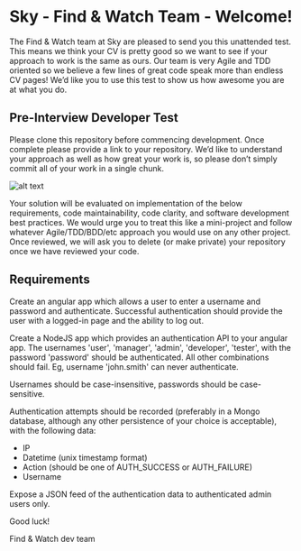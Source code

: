 # Sky - Find & Watch Team - Welcome!

The Find & Watch team at Sky are pleased to send you this unattended test. This means we think your CV is pretty good so we want to see if your approach to work is the same as ours. 
Our team is very Agile and TDD oriented so we believe a few lines of great code speak more than endless CV pages! 
We’d like you to use this test to show us how awesome you are at what you do.

## Pre-Interview Developer Test

Please clone this repository before commencing development. Once complete please provide a link to your repository. We’d like to understand your approach as well as how great your work is, so please don’t simply commit all of your work in a single chunk.

![alt text](https://github.com/sky-guide/angular-node-test/blob/master/it-compiles.png "It Compiles!")


Your solution will be evaluated on implementation of the below requirements, code maintainability, code clarity, and software development best practices. We would urge you to treat this like a mini-project and follow whatever Agile/TDD/BDD/etc approach you would use on any other project.
Once reviewed, we will ask you to delete (or make private) your repository once we have reviewed your code.

## Requirements

Create an angular app which allows a user to enter a username and password and authenticate. Successful authentication should provide the user with a logged-in page and the ability to log out.

Create a NodeJS app which provides an authentication API to your angular app. The usernames 'user', 'manager', 'admin', 'developer', 'tester', with the password 'password' should be authenticated. All other combinations should fail. Eg, username 'john.smith' can never authenticate. 

Usernames should be case-insensitive, passwords should be case-sensitive.

Authentication attempts should be recorded (preferably in a Mongo database, although any other persistence of your choice is acceptable), with the following data:
  *	IP
  *	Datetime (unix timestamp format)
  *	Action (should be one of AUTH_SUCCESS or AUTH_FAILURE)
  *	Username

Expose a JSON feed of the authentication data to authenticated admin users only.


Good luck!

Find & Watch dev team
